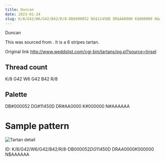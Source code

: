 ```yaml
---
title: Duncan
date: 2023-01-24
slug: K/8/G42/W6/G42/B42/R/8-DB$000052 DG$11450D DR$AA0000 K$000000 N$AAAAAA
---
```

Duncan

This was sourced from <no value>.  It is a 6 stripes tartan.

Original link http://www.weddslist.com/cgi-bin/tartans/pg.pl?source=tinsel

## Thread count
K/8 G42 W6 G42 B42 R/8

## Palette
DB#000052 DG#11450D DR#AA0000 K#000000 N#AAAAAA

# Sample pattern

![Tartan detail](tartan.png "K/8 G42 W6 G42 B42 R/8 tartan")

ID: K/8/G42/W6/G42/B42/R/8-DB$000052 DG$11450D DR$AA0000 K$000000 N$AAAAAA